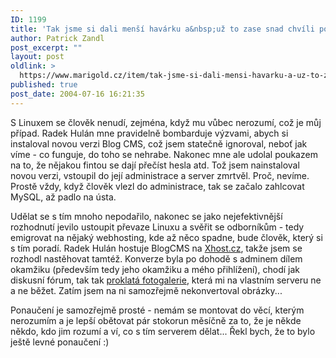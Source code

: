 ```yaml
---
ID: 1199
title: 'Tak jsme si dali menší havárku a&nbsp;už to zase snad chvíli pojede&#8230;'
author: Patrick Zandl
post_excerpt: ""
layout: post
oldlink: >
  https://www.marigold.cz/item/tak-jsme-si-dali-mensi-havarku-a-uz-to-zase-snad-chvili-pojede
published: true
post_date: 2004-07-16 16:21:35
---
```

<p>
S Linuxem se člověk nenudí, zejména, když mu vůbec nerozumí, což je můj případ. Radek Hulán mne pravidelně bombarduje výzvami, abych si instaloval novou verzi Blog CMS, což jsem statečně ignoroval, neboť jak víme - co funguje, do toho se nehrabe. Nakonec mne ale udolal poukazem na to, že nějakou fintou se dají přečíst hesla atd. Tož jsem nainstaloval novou verzi, vstoupil do její administrace a server zmrtvěl. Proč, nevíme. Prostě vždy, když člověk vlezl do administrace, tak se začalo zahlcovat MySQL, až padlo na ústa. </p>

<p>
Udělat se s tím mnoho nepodařilo, nakonec se jako nejefektivnější rozhodnutí jevilo ustoupit převaze Linuxu a svěřit se odborníkům - tedy emigrovat na nějaký webhosting, kde až něco spadne, bude člověk, který si s tím poradí. Radek Hulán hostuje BlogCMS na <a href="http://www.Xhost.cz">Xhost.cz</a>, takže jsem se rozhodl nastěhovat tamtéž. Konverze byla po dohodě s adminem dílem okamžiku (především tedy jeho okamžiku a mého přihlížení), chodí jak diskusní fórum, tak tak <a href="/foto/">proklatá fotogalerie</a>, která mi na vlastním serveru ne a ne běžet. Zatím jsem na ni samozřejmě nekonvertoval obrázky... </p>

<p>
Ponaučení je samozřejmě prosté - nemám se montovat do věcí, kterým nerozumím a je lepší obětovat pár stokorun měsíčně za to, že je někde někdo, kdo jim rozumí a ví, co s tím serverem dělat... Řekl bych, že to bylo ještě levné ponaučení :)
</p>
